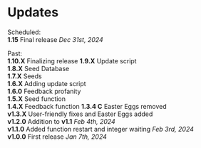 # Updates

Scheduled:  
**1.15** Final release *Dec 31st, 2024*

Past:  
**1.10.X** Finalizing release
**1.9.X** Update script  
**1.8.X** Seed Database  
**1.7.X** Seeds  
**1.6.X** Adding update script  
**1.6.0** Feedback profanity  
**1.5.X** Seed function  
**1.4.X** Feedback function
**1.3.4 C** Easter Eggs removed  
**v1.3.X** User-friendly fixes and Easter Eggs added  
**v1.2.0** Addition to **v1.1**  *Feb 4th, 2024*  
**v1.1.0** Added function restart and integer waiting *Feb 3rd, 2024*  
**v1.0.0** First release *Jan 7th, 2024*  